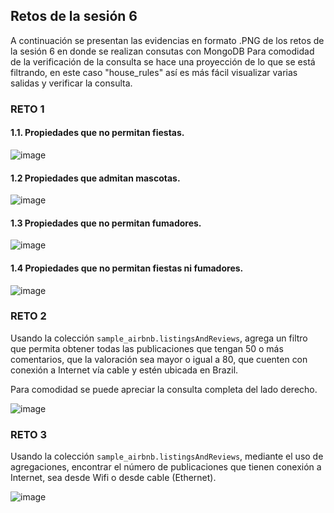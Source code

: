 ## Retos de la sesión 6
A continuación se presentan las evidencias en formato .PNG de los retos de la sesión 6 en donde se realizan consutas con MongoDB
Para comodidad de la verificación de la consulta se hace una proyección de lo que se está filtrando, en este caso "house_rules" así es más fácil visualizar varias salidas y verificar la consulta.

### RETO 1
#### 1.1. Propiedades que no permitan fiestas.

![image](https://github.com/LIZZETHGOMEZ/BEDU-Santander-2021/blob/main/Introduccion%20a%20Bases%20de%20Datos/sesion_6/retos_sesion_6/reto_1_pregunta_1.PNG)

#### 1.2 Propiedades que admitan mascotas.

![image](https://github.com/LIZZETHGOMEZ/BEDU-Santander-2021/blob/main/Introduccion%20a%20Bases%20de%20Datos/sesion_6/retos_sesion_6/reto_1_pregunta_2.PNG)

#### 1.3 Propiedades que no permitan fumadores.

![image](https://github.com/LIZZETHGOMEZ/BEDU-Santander-2021/blob/main/Introduccion%20a%20Bases%20de%20Datos/sesion_6/retos_sesion_6/reto_1_pregunta_3.PNG)

#### 1.4 Propiedades que no permitan fiestas ni fumadores.

![image](https://github.com/LIZZETHGOMEZ/BEDU-Santander-2021/blob/main/Introduccion%20a%20Bases%20de%20Datos/sesion_6/retos_sesion_6/reto_1_pregunta_4.PNG)

### RETO 2
Usando la colección `sample_airbnb.listingsAndReviews`, agrega un filtro que permita obtener todas las publicaciones que tengan 50 o más comentarios, que la valoración sea mayor o igual a 80, que cuenten con conexión a Internet vía cable y estén ubicada en Brazil.

Para comodidad se puede apreciar la consulta completa del lado derecho.

![image](https://github.com/LIZZETHGOMEZ/BEDU-Santander-2021/blob/main/Introduccion%20a%20Bases%20de%20Datos/sesion_6/retos_sesion_6/reto_2.PNG)

### RETO 3
Usando la colección `sample_airbnb.listingsAndReviews`, mediante el uso de agregaciones, encontrar el número de publicaciones que tienen conexión a Internet, sea desde Wifi o desde cable (Ethernet).

![image](https://github.com/LIZZETHGOMEZ/BEDU-Santander-2021/blob/main/Introduccion%20a%20Bases%20de%20Datos/sesion_6/retos_sesion_6/reto_3.PNG)


